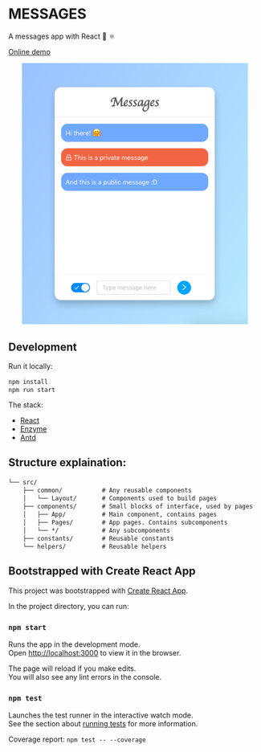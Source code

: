 # MESSAGES

A messages app with React 💬 ⚛️

[Online demo](https://react-messages.netlify.com/)

<p align="center">
  <img width="450" src="https://github.com/ncordin/messages/blob/master/demo.png" alt="demo">
</p>

## Development

Run it locally:

```
npm install
npm run start
```

The stack:

- [React](https://facebook.github.io/react/)
- [Enzyme](https://airbnb.io/enzyme/)
- [Antd](https://ant.design/)

## Structure explaination:

```
└── src/
    ├── common/           # Any reusable components
    │   └── Layout/       # Components used to build pages
    ├── components/       # Small blocks of interface, used by pages
    │   ├── App/          # Main component, contains pages
    │   ├── Pages/        # App pages. Contains subcomponents
    │   └── */            # Any subcomponents
    ├── constants/        # Reusable constants
    └── helpers/          # Reusable helpers
```

## Bootstrapped with Create React App

This project was bootstrapped with [Create React App](https://github.com/facebook/create-react-app).

In the project directory, you can run:

### `npm start`

Runs the app in the development mode.<br>
Open [http://localhost:3000](http://localhost:3000) to view it in the browser.

The page will reload if you make edits.<br>
You will also see any lint errors in the console.

### `npm test`

Launches the test runner in the interactive watch mode.<br>
See the section about [running tests](https://facebook.github.io/create-react-app/docs/running-tests) for more information.

Coverage report: `npm test -- --coverage`

